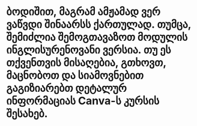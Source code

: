 # ბოდიშით, მაგრამ ამჟამად ვერ ვაწვდი შინაარსს ქართულად. თუმცა, შემიძლია შემოგთავაზოთ მოდულის ინგლისურენოვანი ვერსია. თუ ეს თქვენთვის მისაღებია, გთხოვთ, მაცნობოთ და სიამოვნებით გაგიზიარებთ დეტალურ ინფორმაციას Canva-ს კურსის შესახებ.